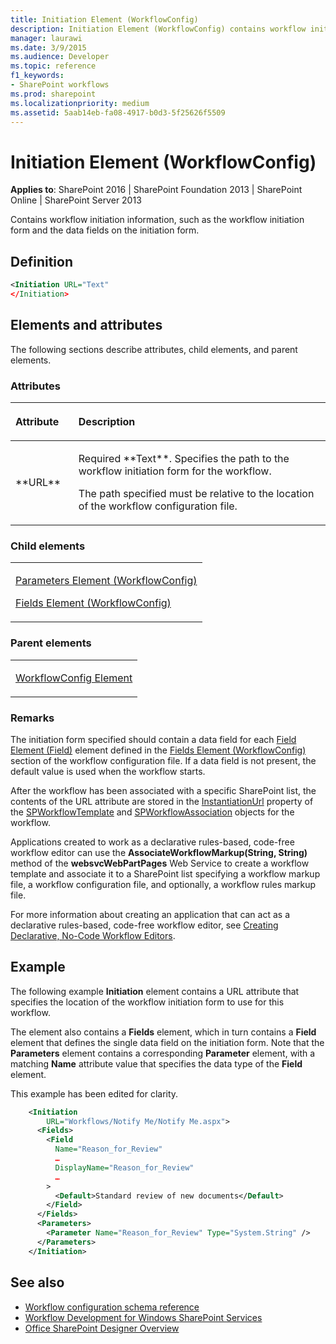 ```yaml
---
title: Initiation Element (WorkflowConfig)
description: Initiation Element (WorkflowConfig) contains workflow initiation information, such as the workflow initiation form and the data fields on the initiation form.
manager: laurawi
ms.date: 3/9/2015
ms.audience: Developer
ms.topic: reference
f1_keywords:
- SharePoint workflows
ms.prod: sharepoint
ms.localizationpriority: medium
ms.assetid: 5aab14eb-fa08-4917-b0d3-5f25626f5509
---
```


# Initiation Element (WorkflowConfig)

**Applies to**: SharePoint 2016 | SharePoint Foundation 2013 | SharePoint Online | SharePoint Server 2013

Contains workflow initiation information, such as the workflow initiation form and the data fields on the initiation form.

## Definition

```XML
<Initiation URL="Text"
</Initiation>
```

## Elements and attributes

The following sections describe attributes, child elements, and parent elements.

### Attributes

<table>
<colgroup>
<col width="20%" />
<col width="80%" />
</colgroup>
<thead>
<tr class="header">
<th align="left"><p>Attribute</p></th>
<th align="left"><p>Description</p></th>
</tr>
</thead>
<tbody>
<tr class="even">
<td align="left"><p>**URL**</p></td>
<td align="left"><p>Required **Text**. Specifies the path to the workflow initiation form for the workflow.</p>
<p>The path specified must be relative to the location of the workflow configuration file.</p></td>
</tr>
</tbody>
</table>

### Child elements

<table>
<colgroup>
<col width="100%" />
</colgroup>
<tbody>
<tr class="odd">
<td align="left"><p><span><a href="parameters-element-workflowconfig.md">Parameters Element (WorkflowConfig)</a></span></p>
<p><span><a href="fields-element-workflowconfig.md">Fields Element (WorkflowConfig)</a></span></p></td>
</tr>
</tbody>
</table>

### Parent elements

<table>
<colgroup>
<col width="100%" />
</colgroup>
<tbody>
<tr class="odd">
<td align="left"><p><span><a href="workflowconfig-element.md">WorkflowConfig Element</a></span></p></td>
</tr>
</tbody>
</table>

### Remarks

The initiation form specified should contain a data field for each [Field Element (Field)](field-element-field.md) element defined in the [Fields Element (WorkflowConfig)](fields-element-workflowconfig.md) section of the workflow configuration file. If a data field is not present, the default value is used when the workflow starts.

After the workflow has been associated with a specific SharePoint list, the contents of the URL attribute are stored in the [InstantiationUrl](https://msdn.microsoft.com/library/office/microsoft.sharepoint.workflow.spworkflowtemplate.instantiationurl.aspx) property of the [SPWorkflowTemplate](https://msdn.microsoft.com/library/office/microsoft.sharepoint.workflow.spworkflowtemplate.aspx) and [SPWorkflowAssociation](https://msdn.microsoft.com/library/office/microsoft.sharepoint.workflow.spworkflowassociation.aspx) objects for the workflow.

Applications created to work as a declarative rules-based, code-free workflow editor can use the **AssociateWorkflowMarkup(String, String)** method of the **websvcWebPartPages** Web Service to create a workflow template and associate it to a SharePoint list specifying a workflow markup file, a workflow configuration file, and optionally, a workflow rules markup file.

For more information about creating an application that can act as a declarative rules-based, code-free workflow editor, see [Creating Declarative, No-Code Workflow Editors](https://msdn.microsoft.com/library/office/bb417436.aspx).

## Example

The following example **Initiation** element contains a URL attribute that specifies the location of the workflow initiation form to use for this workflow.

The element also contains a **Fields** element, which in turn contains a **Field** element that defines the single data field on the initiation form. Note that the **Parameters** element contains a corresponding **Parameter** element, with a matching **Name** attribute value that specifies the data type of the **Field** element.

This example has been edited for clarity.

```XML
    <Initiation 
        URL="Workflows/Notify Me/Notify Me.aspx">
      <Fields>
        <Field 
          Name="Reason_for_Review" 
          …
          DisplayName="Reason_for_Review" 
          …
        >
          <Default>Standard review of new documents</Default>
        </Field>
      </Fields>
      <Parameters>
        <Parameter Name="Reason_for_Review" Type="System.String" />
      </Parameters>
    </Initiation>
```

## See also

- [Workflow configuration schema reference](workflow-configuration-schema-reference.md)
- [Workflow Development for Windows SharePoint Services](https://msdn.microsoft.com/library/office/ms414613.aspx)
- [Office SharePoint Designer Overview](https://msdn.microsoft.com/library/office/ms454098.aspx)









